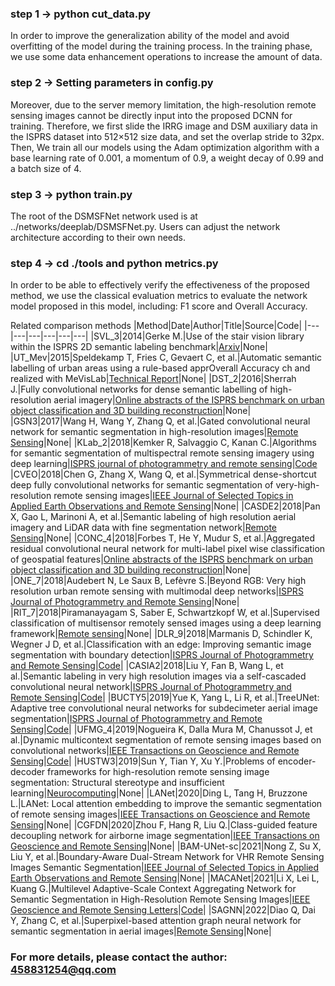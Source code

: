 ### step 1 -> python cut_data.py
 In order to improve the generalization ability of the model and avoid overfitting of the model during the training process. In the training phase, we use some data enhancement operations to increase the amount of data.
 
### step 2 -> Setting parameters in config.py
Moreover, due to the server memory limitation, the high-resolution remote sensing images cannot be directly input into the proposed DCNN for training. 
Therefore, we first slide the IRRG image and DSM auxiliary data in the ISPRS dataset into 512×512 size data, and set the overlap stride to 32px.
Then, We train all our models using the Adam optimization algorithm with a base learning rate of 0.001, a momentum of 0.9, a weight decay of 0.99 and a batch size of 4. 

### step 3 -> python train.py
The root of the DSMSFNet network used is at ../networks/deeplab/DSMSFNet.py.
Users can adjust the network architecture according to their own needs.

### step 4 -> cd ./tools and python metrics.py
In order to be able to effectively verify the effectiveness of the proposed method, we use the classical evaluation metrics to evaluate the network model proposed in this model, including: F1 score and Overall Accuracy.


Related comparison methods
|Method|Date|Author|Title|Source|Code|
|---|---|---|---|---|---|
|SVL_3|2014|Gerke M.|Use of the stair vision library within the ISPRS 2D semantic labeling benchmark|[Arxiv](http://tailieuso.tlu.edu.vn/handle/DHTL/5106)|None|
|UT_Mev|2015|Speldekamp T, Fries C, Gevaert C, et al.|Automatic semantic labelling of urban areas using a rule-based apprOverall Accuracy ch and realized with MeVisLab|[Technical Report](https://webapps.itc.utwente.nl/librarywww/papers_2015/general/gerke_aut.pdf)|None|
|DST_2|2016|Sherrah J.|Fully convolutional networks for dense semantic labelling of high-resolution aerial imagery|[Online abstracts of the ISPRS benchmark on urban object classification and 3D building reconstruction](https://arxiv.org/pdf/1606.02585.pdf)|None|
|GSN3|2017|Wang H, Wang Y, Zhang Q, et al.|Gated convolutional neural network for semantic segmentation in high-resolution images|[Remote Sensing](https://www.mdpi.com/2072-4292/9/5/446/htm)|None|
|KLab_2|2018|Kemker R, Salvaggio C, Kanan C.|Algorithms for semantic segmentation of multispectral remote sensing imagery using deep learning|[ISPRS journal of photogrammetry and remote sensing](https://pdf.sciencedirectassets.com/271826/1-s2.0-S0924271618X00112/1-s2.0-S0924271618301229/main.pdf?X-Amz-Security-Token=IQoJb3JpZ2luX2VjEI7%2F%2F%2F%2F%2F%2F%2F%2F%2F%2FwEaCXVzLWVhc3QtMSJGMEQCIBoZCIoqzn%2BkTMpavGEI335nAkOTtupPXtw0Dl91%2B7WTAiBxi6Evz1gOxkhLFj8EPKy089BMRPwq63hAf6WUeeDTNCr6AwgnEAQaDDA1OTAwMzU0Njg2NSIMgKjldk1sEb8JpYiAKtcDEF1woCUCATq8Dx%2BpTm3cPW%2By%2FSfA5xmbCLzEngErcfeW3iknbab2VSzpLUrPGKU7fcKPlT5MWBIar1X5loWolXVGqqtY50Ed11cOw64sw3hgM0fVPtf42ZUkO%2BbOIa8p1cPN9uZ9i1O9nl9t67caXimz8BB%2FX%2FVqUALyLAU10osww2suEkyfqVquhSQ7RFMlwSRGtBg7Feq3QCKV28xuoQDwuGV9bWT5lU%2FLxySgfEnESL5FgiLrqctelJpHU3lwmul1dzbPMuwsRLwJOJLJ1GY%2Fyk3FNvc5Es7axeJin0QQF40TTO7dwi1qc9C%2BQthBAECnN1mlpsq9hUCuuAVJ%2FAgcXyqBBKgfP5EGCKhpZAOSQzgOji7drONHcyjU2H1Xeccq9qavB%2FPo0bdqKDLPpTCfntCx7SIivmXqasB9RlnWbEPpH58NqaNQMfWIkOfr6n%2FDHbrdNSG3C2LEqsSxqJavYSGvQqsTjqvBBnDnqPjRp6RTvmrAVLPhBGdKhwaNVtZb2sb2PMrdmKxUHp6L6hxlm0QH4RlTDsEllKuu5%2F2AQuXK%2BtU02%2FZ57%2B%2Fxw8QE0WO7YsYvbQ6wzGTnY4xshXA%2BLgITpsfJrnWijamt9KDC%2BdpJn2ynMPanmpIGOqYBsLo2KsxAQmQG44CLvP6eWdX0q1qS55fvEWDkqjL8OwS1moIQOAnN%2Bb3B7tJvYniQ70chKsC%2BXnPkFiK4d8G34oRkFtbHyxWh1Bwfara1ffAc9Rznn7DcHgYOUPS4bXlfYyTzQcJv2A%2FiZhdijHWirTT8%2B6foJLLl9Azh5SLJvXaX13XVpr2q99vNM5BByVDvmisyPwdCQjGxHRSshooPisfMCc522g%3D%3D&X-Amz-Algorithm=AWS4-HMAC-SHA256&X-Amz-Date=20220401T064754Z&X-Amz-SignedHeaders=host&X-Amz-Expires=300&X-Amz-Credential=ASIAQ3PHCVTY5TLFX2O6%2F20220401%2Fus-east-1%2Fs3%2Faws4_request&X-Amz-Signature=7336b8a1582c190916dab169d3f228c82f038428ba6ae82eb6c379492b31eee4&hash=c81a5aff5595a3ba28f73b8dede69dbde1b55968d7ed8c234857e2d3dd4ed00b&host=68042c943591013ac2b2430a89b270f6af2c76d8dfd086a07176afe7c76c2c61&pii=S0924271618301229&tid=spdf-fb40f2c9-544e-4b8b-beef-56b4b68643b9&sid=7892c08c7b057646487a93f3f41e2c82452egxrqa&type=client&ua=53075005575f525554&rr=6f4f60447f393ce2)|[Code](https://github.com/rmkemker/RIT-18)
|CVEO|2018|Chen G, Zhang X, Wang Q, et al.|Symmetrical dense-shortcut deep fully convolutional networks for semantic segmentation of very-high-resolution remote sensing images|[IEEE Journal of Selected Topics in Applied Earth Observations and Remote Sensing](https://ieeexplore.ieee.org/abstract/document/8326706)|None|
|CASDE2|2018|Pan X, Gao L, Marinoni A, et al.|Semantic labeling of high resolution aerial imagery and LiDAR data with fine segmentation network|[Remote Sensing](https://www.mdpi.com/2072-4292/10/5/743/htm)|None|
|CONC_4|2018|Forbes T, He Y, Mudur S, et al.|Aggregated residual convolutional neural network for multi-label pixel wise classification of geospatial features|[Online abstracts of the ISPRS benchmark on urban object classification and 3D building reconstruction](https://www.isprs.org/education/benchmarks/UrbanSemLab/results/papers/abstract_CONC1.pdf)|None|
|ONE_7|2018|Audebert N, Le Saux B, Lefèvre S.|Beyond RGB: Very high resolution urban remote sensing with multimodal deep networks|[ISPRS Journal of Photogrammetry and Remote Sensing](https://www.sciencedirect.com/science/article/pii/S0924271617301818)|None|
|RIT_7|2018|Piramanayagam S, Saber E, Schwartzkopf W, et al.|Supervised classification of multisensor remotely sensed images using a deep learning framework|[Remote sensing](https://www.mdpi.com/2072-4292/10/9/1429/htm)|None|
|DLR_9|2018|Marmanis D, Schindler K, Wegner J D, et al.|Classification with an edge: Improving semantic image segmentation with boundary detection|[ISPRS Journal of Photogrammetry and Remote Sensing](https://www.sciencedirect.com/science/article/pii/S092427161630572X)|[Code](https://github.com/deep-unlearn/ISPRS-Classification-With-an-Edge)|
|CASIA2|2018|Liu Y, Fan B, Wang L, et al.|Semantic labeling in very high resolution images via a self-cascaded convolutional neural network|[ISPRS Journal of Photogrammetry and Remote Sensing](https://www.sciencedirect.com/science/article/pii/S0924271617303854)|[Code](https://github.com/Yochengliu/ScasNet)|
|BUCTY5|2019|Yue K, Yang L, Li R, et al.|TreeUNet: Adaptive tree convolutional neural networks for subdecimeter aerial image segmentation|[ISPRS Journal of Photogrammetry and Remote Sensing](https://www.sciencedirect.com/science/article/pii/S0924271619301741)|[Code]()|
|UFMG_4|2019|Nogueira K, Dalla Mura M, Chanussot J, et al.|Dynamic multicontext segmentation of remote sensing images based on convolutional networks|[IEEE Transactions on Geoscience and Remote Sensing](https://ieeexplore.ieee.org/abstract/document/8727958)|[Code](https://github.com/keillernogueira/dynamic-rs-segmentation/)|
|HUSTW3|2019|Sun Y, Tian Y, Xu Y.|Problems of encoder-decoder frameworks for high-resolution remote sensing image segmentation: Structural stereotype and insufficient learning|[Neurocomputing](https://www.sciencedirect.com/science/article/pii/S0925231218313821)|None|
|LANet|2020|Ding L, Tang H, Bruzzone L.|LANet: Local attention embedding to improve the semantic segmentation of remote sensing images|[IEEE Transactions on Geoscience and Remote Sensing](https://ieeexplore.ieee.org/abstract/document/9102424)|None|
|CGFDN|2020|Zhou F, Hang R, Liu Q.|Class-guided feature decoupling network for airborne image segmentation|[IEEE Transactions on Geoscience and Remote Sensing](https://ieeexplore.ieee.org/abstract/document/9141325/)|None|
|BAM-UNet-sc|2021|Nong Z, Su X, Liu Y, et al.|Boundary-Aware Dual-Stream Network for VHR Remote Sensing Images Semantic Segmentation|[IEEE Journal of Selected Topics in Applied Earth Observations and Remote Sensing](https://ieeexplore.ieee.org/abstract/document/9416898/)|None|
|MACANet|2021|Li X, Lei L, Kuang G.|Multilevel Adaptive-Scale Context Aggregating Network for Semantic Segmentation in High-Resolution Remote Sensing Images|[IEEE Geoscience and Remote Sensing Letters](https://ieeexplore.ieee.org/document/9470922)|[Code](https://github.com/RSIP-NUDT/MACANet)|
|SAGNN|2022|Diao Q, Dai Y, Zhang C, et al.|Superpixel-based attention graph neural network for semantic segmentation in aerial images|[Remote Sensing](https://www.mdpi.com/2072-4292/14/2/305/htm)|None|


### For more details, please contact the author: 458831254@qq.com
